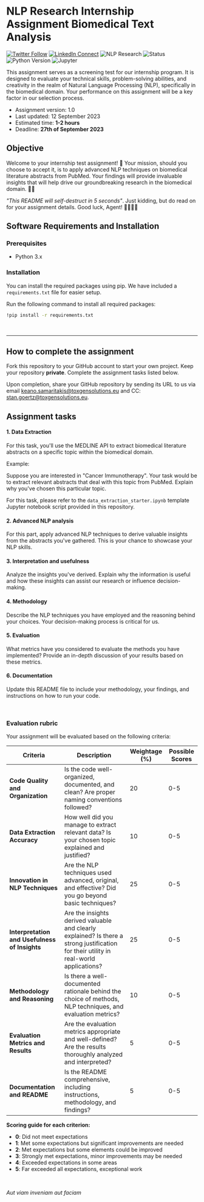 # NLP Research Internship Assignment Biomedical Text Analysis
[![Twitter Follow](https://img.shields.io/twitter/follow/ksamaritakis?style=social)](https://twitter.com/ksamaritakis) 
[![LinkedIn Connect](https://img.shields.io/badge/LinkedIn-Connect-blue?style=social&logo=linkedin)](https://www.linkedin.com/in/ksamaritakis/)
![NLP Research](https://img.shields.io/badge/NLP-Research-purple)
![Status](https://img.shields.io/badge/Status-Active-brightgreen)
![Python Version](https://img.shields.io/badge/Python-3.x-blue)
![Jupyter](https://img.shields.io/badge/Code%20with-Jupyter-orange?style=flat&logo=Jupyter)

This assignment serves as a screening test for our internship program. It is designed to evaluate your technical skills, problem-solving abilities, and creativity in the realm of Natural Language Processing (NLP), specifically in the biomedical domain. Your performance on this assignment will be a key factor in our selection process.

- Assignment version: 1.0
- Last updated: 12 September 2023
- Estimated time: **1-2 hours**
- Deadline: **27th of September 2023**

## Objective
Welcome to your internship test assignment! 🚀 Your mission, should you choose to accept it, is to apply advanced NLP techniques on biomedical literature abstracts from PubMed. Your findings will provide invaluable insights that will help drive our groundbreaking research in the biomedical domain. 🧬🔬

*"This README will self-destruct in 5 seconds"*. Just kidding, but do read on for your assignment details. Good luck, Agent! 🕵️‍♀️🕵️‍♂️


## Software Requirements and Installation

### Prerequisites
- Python 3.x

### Installation
You can install the required packages using pip. We have included a `requirements.txt` file for easier setup.

Run the following command to install all required packages:

```bash
!pip install -r requirements.txt
```

<br><hr>

## How to complete the assignment

Fork this repository to your GitHub account to start your own project. Keep your repository **private**.
Complete the assignment tasks listed below.

Upon completion, share your GitHub repository by sending its URL to us via email [keano.samaritakis@toxgensolutions.eu](mailto:keano.samaritakis@toxgensolutions.eu) and CC: [stan.goertz@toxgensolutions.eu](mailto:stan.goertz@toxgensolutions.eu).

## Assignment tasks

#### 1. Data Extraction
For this task, you'll use the MEDLINE API to extract biomedical literature abstracts on a specific topic within the biomedical domain.

Example:

Suppose you are interested in "Cancer Immunotherapy". Your task would be to extract relevant abstracts that deal with this topic from PubMed. Explain why you've chosen this particular topic.

For this task, please refer to the `data_extraction_starter.ipynb` template Jupyter notebook script provided in this repository.

#### 2. Advanced NLP analysis
For this part, apply advanced NLP techniques to derive valuable insights from the abstracts you've gathered. This is your chance to showcase your NLP skills.

#### 3. Interpretation and usefulness
Analyze the insights you've derived. Explain why the information is useful and how these insights can assist our research or influence decision-making.

#### 4. Methodology
Describe the NLP techniques you have employed and the reasoning behind your choices. Your decision-making process is critical for us.

#### 5. Evaluation
What metrics have you considered to evaluate the methods you have implemented? Provide an in-depth discussion of your results based on these metrics.

#### 6. Documentation
Update this README file to include your methodology, your findings, and instructions on how to run your code.

<br>

### Evaluation rubric
Your assignment will be evaluated based on the following criteria:

| Criteria                                   | Description                                                                                                       | Weightage (%) | Possible Scores |
|--------------------------------------------|-------------------------------------------------------------------------------------------------------------------|--------------|-----------------|
| **Code Quality and Organization**          | Is the code well-organized, documented, and clean? Are proper naming conventions followed?                          | 20           | 0-5             |
| **Data Extraction Accuracy**               | How well did you manage to extract relevant data? Is your chosen topic explained and justified?                     | 10           | 0-5             |
| **Innovation in NLP Techniques**           | Are the NLP techniques used advanced, original, and effective? Did you go beyond basic techniques?                 | 25           | 0-5             |
| **Interpretation and Usefulness of Insights** | Are the insights derived valuable and clearly explained? Is there a strong justification for their utility in real-world applications? | 25           | 0-5             |
| **Methodology and Reasoning**              | Is there a well-documented rationale behind the choice of methods, NLP techniques, and evaluation metrics?          | 10           | 0-5             |
| **Evaluation Metrics and Results**         | Are the evaluation metrics appropriate and well-defined? Are the results thoroughly analyzed and interpreted?      | 5            | 0-5             |
| **Documentation and README**               | Is the README comprehensive, including instructions, methodology, and findings?                                     | 5            | 0-5             |

**Scoring guide for each criterion:**
- **0**: Did not meet expectations
- **1**: Met some expectations but significant improvements are needed
- **2**: Met expectations but some elements could be improved
- **3**: Strongly met expectations, minor improvements may be needed
- **4**: Exceeded expectations in some areas
- **5**: Far exceeded all expectations, exceptional work

<br>

*Aut viam inveniam aut faciam*






